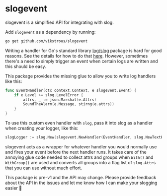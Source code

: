 # slogevent

slogevent is a simplified API for integrating with slog.

Add `slogevent` as a dependency by running:

```sh
go get github.com/vikstrous/slogevent
```

Writing a handler for Go's standard library [log/slog](https://pkg.go.dev/log/slog) package is hard for good reasons. See the details for how to do that [here](https://golang.org/s/slog-handler-guide). However, sometimes there's a need to simply trigger an event when certain logs are written and this should be easy.

This package provides the missing glue to allow you to write log handlers like this:

```go
func EventHandler(ctx context.Context, e slogevent.Event) {
    if e.Level >= slog.LevelError {
        attrs, _ := json.Marshal(e.Attrs)
        SoundTheAlarm(e.Message, stirng(e.attrs))
    }
}
```

To use this custom even handler with `slog`, pass it into slog as a handler when creating your logger, like this:
```go
slogLogger := slog.New(slogevent.NewHandler(EventHandler, slog.NewTextHandler(os.Stderr, nil)))
```

slogevent acts as a wrapper for whatever handler you would normally use and fires your event before the next handler runs. It takes care of the annoying glue code needed to collect attrs and groups when `With()` and `WithGroup()` are used and converts all groups into a flag list of `slog.Attr`s that you can use without much effort.

This package is pre-v1 and the API may change. Please provide feedback about the API in the issues and let me know how I can make your slogging easier :muscle: